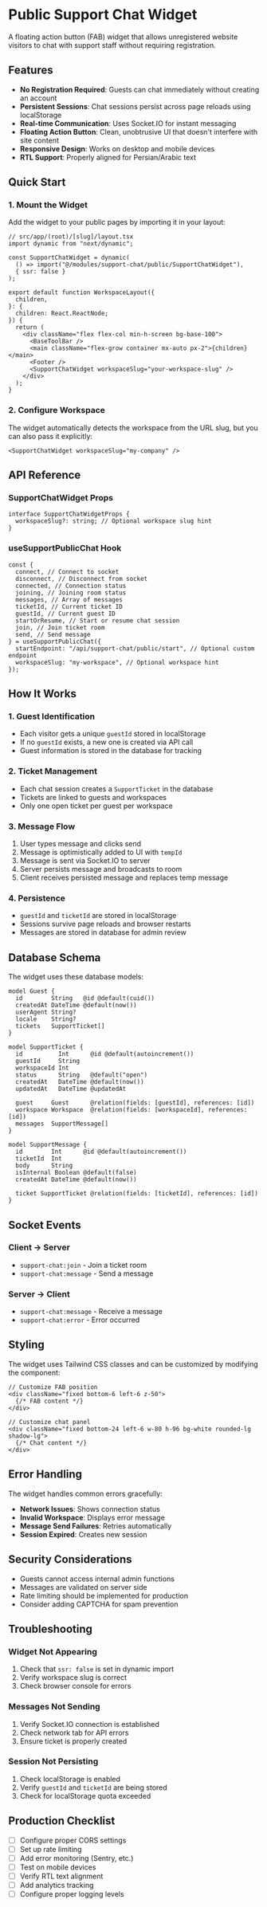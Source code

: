 # Public Support Chat Widget

A floating action button (FAB) widget that allows unregistered website visitors to chat with support staff without requiring registration.

## Features

- **No Registration Required**: Guests can chat immediately without creating an account
- **Persistent Sessions**: Chat sessions persist across page reloads using localStorage
- **Real-time Communication**: Uses Socket.IO for instant messaging
- **Floating Action Button**: Clean, unobtrusive UI that doesn't interfere with site content
- **Responsive Design**: Works on desktop and mobile devices
- **RTL Support**: Properly aligned for Persian/Arabic text

## Quick Start

### 1. Mount the Widget

Add the widget to your public pages by importing it in your layout:

```tsx
// src/app/(root)/[slug]/layout.tsx
import dynamic from "next/dynamic";

const SupportChatWidget = dynamic(
  () => import("@/modules/support-chat/public/SupportChatWidget"),
  { ssr: false }
);

export default function WorkspaceLayout({
  children,
}: {
  children: React.ReactNode;
}) {
  return (
    <div className="flex flex-col min-h-screen bg-base-100">
      <BaseToolBar />
      <main className="flex-grow container mx-auto px-2">{children}</main>
      <Footer />
      <SupportChatWidget workspaceSlug="your-workspace-slug" />
    </div>
  );
}
```

### 2. Configure Workspace

The widget automatically detects the workspace from the URL slug, but you can also pass it explicitly:

```tsx
<SupportChatWidget workspaceSlug="my-company" />
```

## API Reference

### SupportChatWidget Props

```tsx
interface SupportChatWidgetProps {
  workspaceSlug?: string; // Optional workspace slug hint
}
```

### useSupportPublicChat Hook

```tsx
const {
  connect, // Connect to socket
  disconnect, // Disconnect from socket
  connected, // Connection status
  joining, // Joining room status
  messages, // Array of messages
  ticketId, // Current ticket ID
  guestId, // Current guest ID
  startOrResume, // Start or resume chat session
  join, // Join ticket room
  send, // Send message
} = useSupportPublicChat({
  startEndpoint: "/api/support-chat/public/start", // Optional custom endpoint
  workspaceSlug: "my-workspace", // Optional workspace hint
});
```

## How It Works

### 1. Guest Identification

- Each visitor gets a unique `guestId` stored in localStorage
- If no `guestId` exists, a new one is created via API call
- Guest information is stored in the database for tracking

### 2. Ticket Management

- Each chat session creates a `SupportTicket` in the database
- Tickets are linked to guests and workspaces
- Only one open ticket per guest per workspace

### 3. Message Flow

1. User types message and clicks send
2. Message is optimistically added to UI with `tempId`
3. Message is sent via Socket.IO to server
4. Server persists message and broadcasts to room
5. Client receives persisted message and replaces temp message

### 4. Persistence

- `guestId` and `ticketId` are stored in localStorage
- Sessions survive page reloads and browser restarts
- Messages are stored in database for admin review

## Database Schema

The widget uses these database models:

```prisma
model Guest {
  id        String   @id @default(cuid())
  createdAt DateTime @default(now())
  userAgent String?
  locale    String?
  tickets   SupportTicket[]
}

model SupportTicket {
  id          Int      @id @default(autoincrement())
  guestId     String
  workspaceId Int
  status      String   @default("open")
  createdAt   DateTime @default(now())
  updatedAt   DateTime @updatedAt

  guest     Guest      @relation(fields: [guestId], references: [id])
  workspace Workspace  @relation(fields: [workspaceId], references: [id])
  messages  SupportMessage[]
}

model SupportMessage {
  id        Int      @id @default(autoincrement())
  ticketId  Int
  body      String
  isInternal Boolean @default(false)
  createdAt DateTime @default(now())

  ticket SupportTicket @relation(fields: [ticketId], references: [id])
}
```

## Socket Events

### Client → Server

- `support-chat:join` - Join a ticket room
- `support-chat:message` - Send a message

### Server → Client

- `support-chat:message` - Receive a message
- `support-chat:error` - Error occurred

## Styling

The widget uses Tailwind CSS classes and can be customized by modifying the component:

```tsx
// Customize FAB position
<div className="fixed bottom-6 left-6 z-50">
  {/* FAB content */}
</div>

// Customize chat panel
<div className="fixed bottom-24 left-6 w-80 h-96 bg-white rounded-lg shadow-lg">
  {/* Chat content */}
</div>
```

## Error Handling

The widget handles common errors gracefully:

- **Network Issues**: Shows connection status
- **Invalid Workspace**: Displays error message
- **Message Send Failures**: Retries automatically
- **Session Expired**: Creates new session

## Security Considerations

- Guests cannot access internal admin functions
- Messages are validated on server side
- Rate limiting should be implemented for production
- Consider adding CAPTCHA for spam prevention

## Troubleshooting

### Widget Not Appearing

1. Check that `ssr: false` is set in dynamic import
2. Verify workspace slug is correct
3. Check browser console for errors

### Messages Not Sending

1. Verify Socket.IO connection is established
2. Check network tab for API errors
3. Ensure ticket is properly created

### Session Not Persisting

1. Check localStorage is enabled
2. Verify `guestId` and `ticketId` are being stored
3. Check for localStorage quota exceeded

## Production Checklist

- [ ] Configure proper CORS settings
- [ ] Set up rate limiting
- [ ] Add error monitoring (Sentry, etc.)
- [ ] Test on mobile devices
- [ ] Verify RTL text alignment
- [ ] Add analytics tracking
- [ ] Configure proper logging levels
